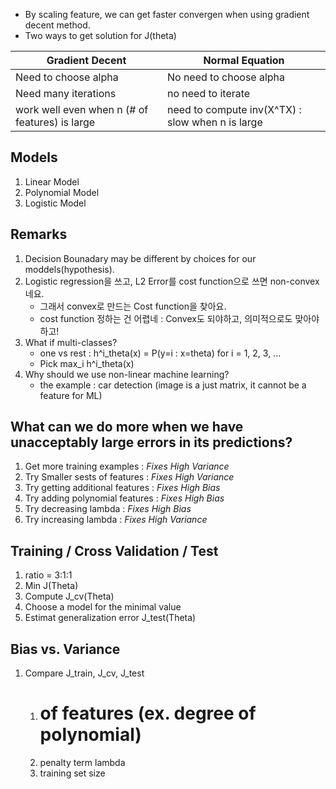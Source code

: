 * By scaling feature, we can get faster convergen when using gradient decent method.
* Two ways to get solution for J(theta)

|Gradient Decent | Normal Equation |
|-----|-----|
| Need to choose alpha | No need to choose alpha | 
|Need many iterations | no need to iterate |
|work well even when n (# of features) is large | need to compute inv(X^TX) : slow when n is large|

## Models ##
1. Linear Model
1. Polynomial Model
1. Logistic Model

## Remarks ##
1. Decision Bounadary may be different by choices for our moddels(hypothesis).
1. Logistic regression을 쓰고, L2 Error를 cost function으로 쓰면 non-convex네요.
	- 그래서 convex로 만드는 Cost function을 찾아요.
	- cost function 정하는 건 어렵네 : Convex도 되야하고, 의미적으로도 맞아야하고!
1. What if multi-classes?
    - one vs rest : h^i_theta(x) = P(y=i : x=theta) for i = 1, 2, 3, ...
    - Pick max_i h^i_theta(x)
1. Why should we use non-linear machine learning? 
    - the example : car detection (image is a just matrix, it cannot be a feature for ML)

## What can we do more when we have unacceptably large errors in its predictions? ##
1. Get more training examples : *Fixes High Variance*
1. Try Smaller sests of features : *Fixes High Variance*
1. Try getting additional features : *Fixes High Bias*
1. Try adding polynomial features : *Fixes High Bias*
1. Try decreasing lambda : *Fixes High Bias*
1. Try increasing lambda : *Fixes High Variance*

## Training / Cross Validation / Test ##
1. ratio = 3:1:1
1. Min J(Theta)
1. Compute J_cv(Theta)
1. Choose a model for the minimal value
1. Estimat generalization error J_test(Theta)

## Bias vs. Variance ##
1. Compare J_train, J_cv, J_test
	1. # of features (ex. degree of polynomial)
	1. penalty term lambda
	1. training set size